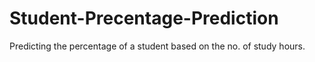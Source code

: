 # Student-Precentage-Prediction
Predicting the percentage of a student based on the no. of study hours. 
